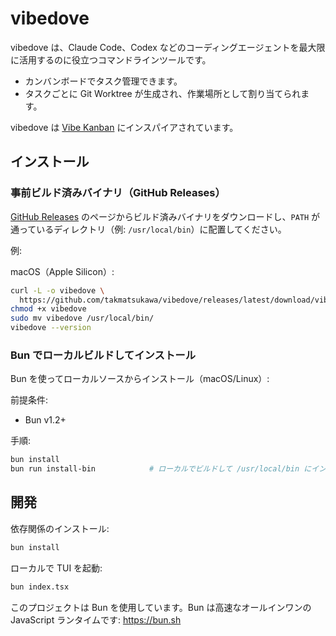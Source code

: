 # vibedove

vibedove は、Claude Code、Codex などのコーディングエージェントを最大限に活用するのに役立つコマンドラインツールです。

- カンバンボードでタスク管理できます。
- タスクごとに Git Worktree が生成され、作業場所として割り当てられます。

vibedove は [Vibe Kanban](https://www.vibekanban.com/) にインスパイアされています。

## インストール

### 事前ビルド済みバイナリ（GitHub Releases）

[GitHub Releases](https://github.com/takmatsukawa/vibedove/releases) のページからビルド済みバイナリをダウンロードし、`PATH` が通っているディレクトリ（例: `/usr/local/bin`）に配置してください。

例:

macOS（Apple Silicon）:

```bash
curl -L -o vibedove \
  https://github.com/takmatsukawa/vibedove/releases/latest/download/vibedove-darwin-arm64
chmod +x vibedove
sudo mv vibedove /usr/local/bin/
vibedove --version
```

### Bun でローカルビルドしてインストール

Bun を使ってローカルソースからインストール（macOS/Linux）:

前提条件:

- Bun v1.2+

手順:

```bash
bun install
bun run install-bin            # ローカルでビルドして /usr/local/bin にインストール
```

## 開発

依存関係のインストール:

```bash
bun install
```

ローカルで TUI を起動:

```bash
bun index.tsx
```

このプロジェクトは Bun を使用しています。Bun は高速なオールインワンの JavaScript ランタイムです: https://bun.sh
